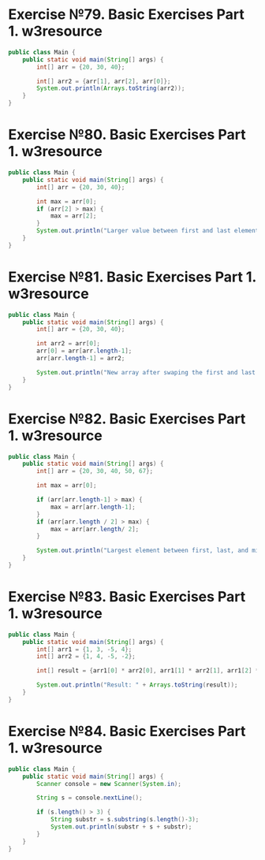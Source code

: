 # Exercise №79. Basic Exercises Part 1. w3resource
```java
public class Main {
    public static void main(String[] args) {
        int[] arr = {20, 30, 40};

        int[] arr2 = {arr[1], arr[2], arr[0]};
        System.out.println(Arrays.toString(arr2));
    }
}
```

# Exercise №80. Basic Exercises Part 1. w3resource
```java
public class Main {
    public static void main(String[] args) {
        int[] arr = {20, 30, 40};

        int max = arr[0];
        if (arr[2] > max) {
            max = arr[2];
        }
        System.out.println("Larger value between first and last element: " + max);
    }
}
```

# Exercise №81. Basic Exercises Part 1. w3resource
```java
public class Main {
    public static void main(String[] args) {
        int[] arr = {20, 30, 40};

        int arr2 = arr[0];
        arr[0] = arr[arr.length-1];
        arr[arr.length-1] = arr2;

        System.out.println("New array after swaping the first and last elements: " + Arrays.toString(arr));
    }
}
```

# Exercise №82. Basic Exercises Part 1. w3resource
```java
public class Main {
    public static void main(String[] args) {
        int[] arr = {20, 30, 40, 50, 67};

        int max = arr[0];

        if (arr[arr.length-1] > max) {
            max = arr[arr.length-1];
        }
        if (arr[arr.length / 2] > max) {
            max = arr[arr.length/ 2];
        }

        System.out.println("Largest element between first, last, and middle values: " + max);
    }
}
```

# Exercise №83. Basic Exercises Part 1. w3resource
```java
public class Main {
    public static void main(String[] args) {
        int[] arr1 = {1, 3, -5, 4};
        int[] arr2 = {1, 4, -5, -2};

        int[] result = {arr1[0] * arr2[0], arr1[1] * arr2[1], arr1[2] * arr2[2], arr1[3] * arr2[3]};

        System.out.println("Result: " + Arrays.toString(result));
    }
}
```

# Exercise №84. Basic Exercises Part 1. w3resource
```java
public class Main {
    public static void main(String[] args) {
        Scanner console = new Scanner(System.in);

        String s = console.nextLine();

        if (s.length() > 3) {
            String substr = s.substring(s.length()-3);
            System.out.println(substr + s + substr);
        }
    }
}
```
